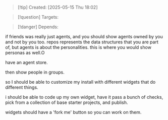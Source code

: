 
>[!tip] Created: [2025-05-15 Thu 18:02]

>[!question] Targets: 

>[!danger] Depends: 

if friends was really just agents, and you should show agents owned by you and not by you too.
repos represents the data structures that you are part of, but agents is about the personalities.  this is where you would show personas as well.O

have an agent store.

then show people in groups.

so I should be able to customize my install with different widgets that do different things.

i should be able to code up my own widget, have it pass a bunch of checks, pick from a collection of base starter projects, and publish.

widgets should have a 'fork me' button so you can work on them.